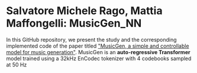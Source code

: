 # Salvatore Michele Rago, Mattia Maffongelli: MusicGen_NN
In this GitHub repository, we present the study and the corresponding implemented code of the paper titled ["MusicGen, a simple and controllable model for music generation"](https://arxiv.org/abs/2306.05284).
MusicGen is an **auto-regressive Transformer** model trained using a 32kHz EnCodec tokenizer with 4 codebooks sampled at 50 Hz
